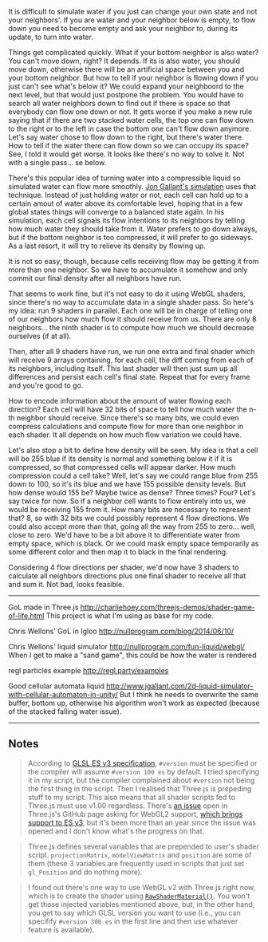 
It is difficult to simulate water if you just can change your own state and not your neighbors'. If you are water and your neighbor below is empty, to flow down you need to become empty and ask your neighbor to, during its update, to turn into water.

Things get complicated quickly. What if your bottom neighbor is also water? You can't move down, right? It depends. If its is also water, you should move down, otherwise there will be an artificial space between you and your bottom neighbor. But how to tell if your neighbor is flowing down if you just can't see what's below it? We could expand your neighboord to the next level, but that would just postpone the problem. You would have to search all water neighbors down to find out if there is space so that everybody can flow one down or not. It gets worse if you make a new rule saying that if there are two stacked water cells, the top one can flow down to the right or to the left in case the bottom one can't flow down anymore. Let's say water chose to flow down to the right, but there's water there. How to tell if the water there can flow down so we can occupy its space? See, I told it would get worse. It looks like there's no way to solve it. Not with a single pass... se below.

There's this popular idea of turning water into a compressible liquid so simulated water can flow more smoothly. [Jon Gallant's simulation](http://www.jgallant.com/2d-liquid-simulator-with-cellular-automaton-in-unity/) uses that technique. Instead of just holding water or not, each cell can hold up to a certain amout of water above its comfortable level, hoping that in a few global states things will converge to a balanced state again. In his simulation, each cell signals its flow intentions to its neighbors by telling how much water they should take from it. Water prefers to go down always, but if the bottom neighbor is too compressed, it will prefer to go sideways. As a last resort, it will try to relieve its density by flowing up.

It is not so easy, though, because cells receiving flow may be getting it from more than one neighbor. So we have to accumulate it somehow and only commit our final density after all neighbors have run.

That seems to work fine, but it's not easy to do it using WebGL shaders, since there's no way to accumulate data in a single shader pass. So here's my idea: run 9 shaders in parallel. Each one will be in charge of telling one of our neighbors how much flow it should receive from us. There are only 8 neighbors... the ninth shader is to compute how much we should decrease ourselves (if at all).

Then, after all 9 shaders have run, we run one extra and final shader which will receive 9 arrays containing, for each cell, the diff coming from each of its neighbors, including itself. This last shader will then just sum up all differences and persist each cell's final state. Repeat that for every frame and you're good to go.

How to encode information about the amount of water flowing each direction? Each cell will have 32 bits of space to tell how much water the n-th neighbor should receive. Since there's so many bits, we could even compress calculations and compute flow for more than one neighbor in each shader. It all depends on how much flow variation we could have.

Let's also stop a bit to define how density will be seen. My idea is that a cell will be 255 blue if its density is normal and something below it if it is compressed, so that compressed cells will appear darker. How much compression could a cell take? Well, let's say we could range blue from 255 down to 100, so it's its blue and we have 155 possible density levels. But how dense would 155 be? Maybe twice as dense? Three times? Four? Let's say twice for now. So if a neighbor cell wants to flow entirely into us, we would be receiving 155 from it. How many bits are necessary to represent that? 8, so with 32 bits we could possibly represent 4 flow directions. We could also accept more than that, going all the way from 255 to zero... well, close to zero. We'd have to be a bit above it to differentiate water from empty space, which is black. Or we could mask empty space temporarily as some different color and then map it to black in the final rendering.

Considering 4 flow directions per shader, we'd now have 3 shaders to calculate all neighbors directions plus one final shader to receive all that and sum it. Not bad, looks feasible.

---

GoL made in Three.js
http://charliehoey.com/threejs-demos/shader-game-of-life.html
This project is what I'm using as base for my code.

Chris Wellons' GoL in Igloo
http://nullprogram.com/blog/2014/06/10/

Chris Wellons' liquid simulator
http://nullprogram.com/fun-liquid/webgl/
When I get to make a "sand game", this could be how the water is rendered

regl particles example
http://regl.party/examples

Good cellular automata liquid
http://www.jgallant.com/2d-liquid-simulator-with-cellular-automaton-in-unity/
But I think he needs to overwrite the same buffer, bottom up, otherwise his algorithm won't work as expected (because of the stacked falling water issue).

---

## Notes

> According to [GLSL ES v3 specification](https://www.khronos.org/registry/OpenGL/specs/es/3.0/GLSL_ES_Specification_3.00.pdf), `#version` must be specified or the compiler will assume `#version 100 es` by default. I tried specifying it in my script, but the compiler complained about `#version` not being the first thing in the script. Then I realised that Three.js is prepeding stuff to my script. This also means that all shader scripts fed to Three.js must use v1.00 regardless. There's [an issue](https://github.com/mrdoob/three.js/issues/9965) open in Three.js's GitHub page asking for WebGL2 support, [which brings support to ES v3](https://webgl2fundamentals.org/webgl/lessons/webgl1-to-webgl2.html), but it's been more than an year since the issue was opened and I don't know what's the progress on that.

> Three.js defines several variables that are prepended to user's shader script. `projectionMatrix`, `modelViewMatrix` and `position` are some of them (these 3 variables are frequently used in scripts that just set `gl_Position` and do nothing more).

> I found out there's one way to use WebGL v2 with Three.js right now, which is to create the shader using [`RawShaderMaterial()`](https://threejs.org/docs/#api/materials/RawShaderMaterial). You won't get those injected variables mentioned above, but, in the other hand, you get to say which GLSL version you want to use (i.e., you can specifify `#version 300 es` in the first line and then use whatever feature is available).
